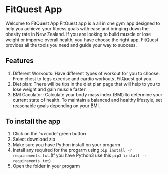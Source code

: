 # FitQuest App
Welcome to FitQuest App
FitQuest app is a all in one gym app designed to help you achieve your fitness goals with ease and bringing down the obesity rate in New Zealand. If you are looking to build muscle or lose weight or imporve overall health, you have choose the right app. FitQuest provides all the tools you need and guide your way to success. 

## Features
1. Different Workouts: Have different types of workout for you to choose. From chest to legs excerise and cardio workouts ,FitQuest got you.
2. Diet plan: There will be tips in the diet plan page that will help to you to lose weight and gain muscle faster.
3. BMI Caculator: Calculate your body mass index (BMI) to determine your current state of health. To maintain a balanced and healthy lifestyle, set reasonable goals depending on your BMI.


## To install the app
1. Click on the '<>code' green button
2. Select download zip
3. Make sure you have Python install on your progarm
4. Install any required for the progarm using `pip install -r requirements.txt`.(If you have Python3 use this `pip3 install -r requirements.txt`)
5. Open the folder in your progarm
